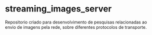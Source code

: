 # streaming_images_server
Repositorio criado para desenvolvimento de pesquisas relacionadas ao envio de imagens pela rede, sobre diferentes protocolos de transporte.
